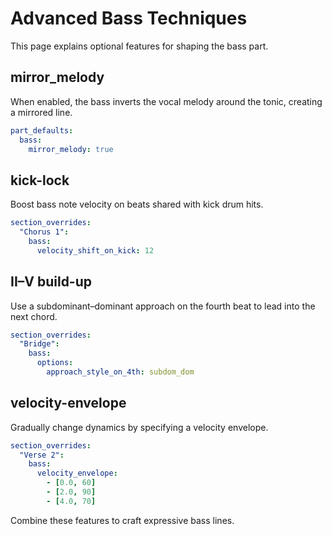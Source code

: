 # Advanced Bass Techniques

This page explains optional features for shaping the bass part.

## mirror_melody
When enabled, the bass inverts the vocal melody around the tonic, creating a mirrored line.

```yaml
part_defaults:
  bass:
    mirror_melody: true
```

## kick-lock
Boost bass note velocity on beats shared with kick drum hits.

```yaml
section_overrides:
  "Chorus 1":
    bass:
      velocity_shift_on_kick: 12
```

## II–V build-up
Use a subdominant–dominant approach on the fourth beat to lead into the next chord.

```yaml
section_overrides:
  "Bridge":
    bass:
      options:
        approach_style_on_4th: subdom_dom
```

## velocity-envelope
Gradually change dynamics by specifying a velocity envelope.

```yaml
section_overrides:
  "Verse 2":
    bass:
      velocity_envelope:
        - [0.0, 60]
        - [2.0, 90]
        - [4.0, 70]
```

Combine these features to craft expressive bass lines.
